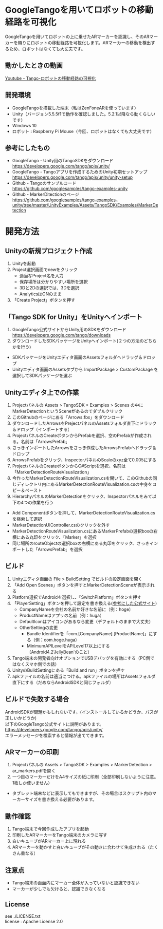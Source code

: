 # GoogleTangoを用いてロボットの移動経路を可視化
GoogleTangoを用いてロボットの上に乗せたARマーカーを認識し、そのARマーカーを頼りにロボットの移動経路を可視化します。ARマーカーの移動を検出するため、ロボットはなくても大丈夫です。

## 動かしたときの動画
[Youtube - Tango-ロボットの移動経路の可視化](https://youtu.be/C9WDgyOMOnE)

## 開発環境
* GoogleTangoを搭載した端末（私はZenFoneARを使っています）
* Unity（バージョン5.5.5f1で動作を確認しました。5.2.1以降なら動くらしいです）
* Windows 10
* ロボット : Raspberry Pi Mouse（今回、ロボットはなくても大丈夫です）

## 参考にしたもの
* GoogleTango - Unity用のTangoSDKをダウンロード  
https://developers.google.com/tango/apis/unity/
* GoogleTango - Tangoアプリを作成するためのUnity初期セットアップ  
https://developers.google.com/tango/apis/unity/unity-setup
* Github - Tangoのサンプルコード  
https://github.com/googlesamples/tango-examples-unity
* Github - MarkerDitectionのページ  
https://github.com/googlesamples/tango-examples-unity/tree/master/UnityExamples/Assets/TangoSDK/Examples/MarkerDetection

# 開発方法

## Unityの新規プロジェクト作成
1. Unityを起動
2. Project選択画面でnewをクリック
    * 適当なProject名を入力
    * 保存場所は分かりやすい場所を選択
    * 3Dと2Dの選択では、3Dを選択
    * AnalyticsはONのまま
3. 「Create Project」ボタンを押す

## 「Tango SDK for Unity」をUnityへインポート
1. GoogleTango公式サイトからUnity用のSDKをダウンロード  
https://developers.google.com/tango/downloads
2. ダウンロードしたSDKパッケージをUnityへインポート(２つの方法のどちらかを行う)
* SDKパッケージをUnityエディタ画面のAssetsフォルダへドラッグ＆ドロップ
* Unityエディタ画面のAssetsタブから ImportPackage > CustomPackage を選択してSDKパッケージを選ぶ

## Unityエディタ上での作業
1. Projectパネルの Assets > TangoSDK > Examples > Scenes の中にMarkerDetectionというSceneがあるのでダブルクリック
2. このGithubのページにある「Arrows.fbx」をダウンロード
3. ダウンロードしたArrowsをPrejectパネルのAssetsフォルダ直下にドラック＆ドロップ（インポートする）
4. ProjectパネルのCreateボタンからPrefabを選択、空のPrefabが作成される。名前は「ArrowsPrefab」
5. さっきインポートしたArrowsをさっき作成したArrowsPrefabへドラッグ＆ドロップ
6. ArrowsPrefabをクリック、InspectorパネルのScaleのxyz全て0.005にする
7. ProjectパネルのCreateボタンからC#Scriptを選択。名前は「MarkerDetectionRouteVisualization」
8. 今作ったMarkerDetectionRouteVisualization.csを開いて、このGithubの同じディレクトリ内にあるMarkerDetectionRouteVisualization.csの中身をコピー＆ペースト
9. HierarchyパネルのMarkerDetectionをクリック、Inspectorパネルをみて以下の4つの作業を行う
* Add Componentボタンを押して、MarkerDetectionRouteVisualization.csを検索して選択
* MarkerDetectionUIController.csのクリックを外す
* MarkerDetectionRouteVisualization.csにあるMarkerPrefabの選択boxの右横にある丸印をクリック、「Marker」を選択
* 同じ場所のrouteObjectの選択boxの右横にある丸印をクリック、さっきインポートした「ArrowsPrefab」を選択

## ビルド
1. Unityエディタ画面の File > BuildSetting でビルドの設定画面を開く
2. 「Add Open Scenes」ボタンを押すとMarkerDetectionSceneが表示される
3. Platform選択でAndroidを選択し、「SwitchPlatform」ボタンを押す
4. 「PlayerSetting」ボタンを押して設定を書き換える([参考にした公式サイト](https://developers.google.com/tango/apis/unity/unity-setup))
    * CompanyNameを会社の名前か好きな名前に（例：hoge）
    * ProductNameはアプリの名前（例：huga）
    * DefaultIconはアイコンがあるなら変更（デフォルトのままで大丈夫）
    * OtherSettingの変更
        * Bundle Identifierを「com.[CompanyName].[ProductName]」にする（例：com.hoge.huga）
        * MinimumAPILevelをAPILevel17以上にする（Android4.2'JellyBean'のこと）
5. Tango端末の開発者向けオプションでUSBデバッグを有効にする（PC側ではなくスマホ側での話）
6. UnityのBuildSettingにある「Build and run」ボタンを押す
7. apkファイルの名前は適当につける。apkファイルの場所はAssetsフォルダ直下にする（だめならAndroidSDKと同じフォルダ）

## ビルドで失敗する場合
AndroidSDKが問題かもしれないです。(インストールしているかどうか、パスが正しいかどうか)  
以下のGoogleTango公式サイトに説明があります。  
https://developers.google.com/tango/apis/unity/   
エラーメッセージを検索すると情報が出ててきます。


## ARマーカーの印刷
1. Projectパネルの Assets > TangoSDK > Examples > MarkerDetection > ar_markers.pdfを開く
2. 一つ目のマーカーだけをA4サイズの紙に印刷（全部印刷しないように注意。1枚しか使いません）
* タブレット端末などに表示してもできますが、その場合はスクリプト内のマーカーサイズを書き換える必要があります。

## 動作確認
1. Tango端末で今回作成したアプリを起動
2. 印刷したARマーカーをTango端末のカメラに写す
3. 白いキューブがARマーカー上に現れる
4. ARマーカーを動かすと白いキューブがその動きに合わせて生成される（たくさん重なる）

## 注意点
* Tango端末の画面内にマーカー全体が入っていないと認識できない
* マーカーが少しでも欠けると、認識できなくなる

## License
see ./LICENSE.txt    
license : Apache License 2.0  
